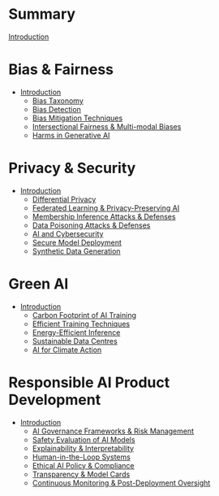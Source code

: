 <!-- markdownlint-disable-file MD025 -->

# Summary

[Introduction](README.md)

# Bias & Fairness

- [Introduction](./bias_and_fairness/README.md)
  - [Bias Taxonomy](./bias_and_fairness/taxonomy.md)
  - [Bias Detection](./bias_and_fairness/detection.md)
  - [Bias Mitigation Techniques](./bias_and_fairness/mitigation.md)
  - [Intersectional Fairness & Multi-modal Biases](./bias_and_fairness/intersectional_fairness_and_multimodal_biases.md)
  - [Harms in Generative AI](./bias_and_fairness/harms_in_genai.md)

# Privacy & Security

- [Introduction](./privacy_and_security/README.md)
  - [Differential Privacy](./privacy_and_security/differential_privacy.md)
  - [Federated Learning & Privacy-Preserving AI](./privacy_and_security/fl_and_privacy_preserving_ai.md)
  - [Membership Inference Attacks & Defenses](./privacy_and_security/mia_and_defenses.md)
  - [Data Poisoning Attacks & Defenses](./privacy_and_security/data_poisoning_and_defenses.md)
  - [AI and Cybersecurity](./privacy_and_security/ai_and_cybersecurity.md)
  - [Secure Model Deployment](./privacy_and_security/secure_model_deployment.md)
  - [Synthetic Data Generation](./privacy_and_security/synthetic_data_gen.md)

# Green AI

- [Introduction](./green_ai/README.md)
  - [Carbon Footprint of AI Training](./green_ai/carbon_footprint.md)
  - [Efficient Training Techniques](./green_ai/efficient_training.md)
  - [Energy-Efficient Inference](./green_ai/energy_efficient_inference.md)
  - [Sustainable Data Centres](./green_ai/sustainable_data_centres.md)
  - [AI for Climate Action](./green_ai/ai_for_climate_action.md)

# Responsible AI Product Development

- [Introduction](./responsible_ai_product_dev/README.md)
  - [AI Governance Frameworks & Risk Management](./responsible_ai_product_dev/ai_governance_frameworks.md)
  - [Safety Evaluation of AI Models](./responsible_ai_product_dev/safety_evaluation.md)
  - [Explainability & Interpretability](./responsible_ai_product_dev/explainability_and_interpretability.md)
  - [Human-in-the-Loop Systems](./responsible_ai_product_dev/human_in_the_loop.md)
  - [Ethical AI Policy & Compliance](./responsible_ai_product_dev/ethical_ai_policy_and_compliance.md)
  - [Transparency & Model Cards](./responsible_ai_product_dev/transparency_and_model_cards.md)
  - [Continuous Monitoring & Post-Deployment Oversight](./responsible_ai_product_dev/continuous_monitoring_and_post_deployment.md)

<!--

4 Responsible AI Product Development
4.1. AI Governance Frameworks & Risk Management
4.2. Safety Evaluation of AI Models
4.3. Explainability & Interpretability
4.4. Human-in-the-Loop Systems
4.5. Ethical AI Policy & Compliance (e.g., AI Act)
4.6. Transparency & Model Cards
4.7. Continuous Monitoring & Post-Deployment Oversight

5 Multimodal AI
5.1. Vision-Language Models (e.g., CLIP, Flamingo)
5.2. Text-Image-Video Fusion Techniques
5.3. Cross-Modal Retrieval
5.4. Audio & Speech Models (e.g., Whisper, SeamlessM4T)
5.5. Multimodal Alignment Challenges

6. Autonomous AI Systems & Decision-Making
6.1. AI Agents
6.2. Planning & Decision-Making
6.3. AI in Robotics & Embodied AI
6.4. AI for Scientific Discovery

 -->
